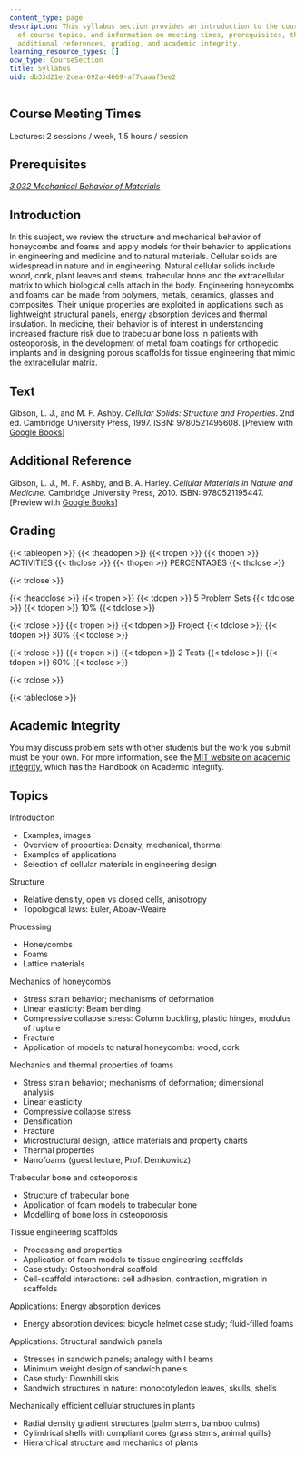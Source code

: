 ```yaml
---
content_type: page
description: This syllabus section provides an introduction to the course, an outline
  of course topics, and information on meeting times, prerequisites, the course text,
  additional references, grading, and academic integrity.
learning_resource_types: []
ocw_type: CourseSection
title: Syllabus
uid: db33d21e-2cea-692a-4669-af7caaaf5ee2
---
```


Course Meeting Times
--------------------

Lectures: 2 sessions / week, 1.5 hours / session

Prerequisites
-------------

[_3.032 Mechanical Behavior of Materials_](/courses/3-032-mechanical-behavior-of-materials-fall-2007)

Introduction
------------

In this subject, we review the structure and mechanical behavior of honeycombs and foams and apply models for their behavior to applications in engineering and medicine and to natural materials. Cellular solids are widespread in nature and in engineering. Natural cellular solids include wood, cork, plant leaves and stems, trabecular bone and the extracellular matrix to which biological cells attach in the body. Engineering honeycombs and foams can be made from polymers, metals, ceramics, glasses and composites. Their unique properties are exploited in applications such as lightweight structural panels, energy absorption devices and thermal insulation. In medicine, their behavior is of interest in understanding increased fracture risk due to trabecular bone loss in patients with osteoporosis, in the development of metal foam coatings for orthopedic implants and in designing porous scaffolds for tissue engineering that mimic the extracellular matrix.

Text
----

Gibson, L. J., and M. F. Ashby. _Cellular Solids: Structure and Properties_. 2nd ed. Cambridge University Press, 1997. ISBN: 9780521495608. \[Preview with [Google Books](http://books.google.com/books?id=IySUr5sn4N8C&pg=PAfrontcover)\]

Additional Reference
--------------------

Gibson, L. J., M. F. Ashby, and B. A. Harley. _Cellular Materials in Nature and Medicine_. Cambridge University Press, 2010. ISBN: 9780521195447. \[Preview with [Google Books](http://books.google.com/books?id=AKxiS4AKpyEC&pg=PAfrontcover)\]

Grading
-------

{{< tableopen >}}
{{< theadopen >}}
{{< tropen >}}
{{< thopen >}}
ACTIVITIES
{{< thclose >}}
{{< thopen >}}
PERCENTAGES
{{< thclose >}}

{{< trclose >}}

{{< theadclose >}}
{{< tropen >}}
{{< tdopen >}}
5 Problem Sets
{{< tdclose >}}
{{< tdopen >}}
10%
{{< tdclose >}}

{{< trclose >}}
{{< tropen >}}
{{< tdopen >}}
Project
{{< tdclose >}}
{{< tdopen >}}
30%
{{< tdclose >}}

{{< trclose >}}
{{< tropen >}}
{{< tdopen >}}
2 Tests
{{< tdclose >}}
{{< tdopen >}}
60%
{{< tdclose >}}

{{< trclose >}}

{{< tableclose >}}

Academic Integrity
------------------

You may discuss problem sets with other students but the work you submit must be your own. For more information, see the [MIT website on academic integrity](http://integrity.mit.edu), which has the Handbook on Academic Integrity.

Topics
------

Introduction

*   Examples, images
*   Overview of properties: Density, mechanical, thermal
*   Examples of applications
*   Selection of cellular materials in engineering design

Structure

*   Relative density, open vs closed cells, anisotropy
*   Topological laws: Euler, Aboav-Weaire

Processing

*   Honeycombs
*   Foams
*   Lattice materials

Mechanics of honeycombs

*   Stress strain behavior; mechanisms of deformation
*   Linear elasticity: Beam bending
*   Compressive collapse stress: Column buckling, plastic hinges, modulus of rupture
*   Fracture
*   Application of models to natural honeycombs: wood, cork

Mechanics and thermal properties of foams

*   Stress strain behavior; mechanisms of deformation; dimensional analysis
*   Linear elasticity
*   Compressive collapse stress
*   Densification
*   Fracture
*   Microstructural design, lattice materials and property charts
*   Thermal properties
*   Nanofoams (guest lecture, Prof. Demkowicz)

Trabecular bone and osteoporosis

*   Structure of trabecular bone
*   Application of foam models to trabecular bone
*   Modelling of bone loss in osteoporosis

Tissue engineering scaffolds

*   Processing and properties
*   Application of foam models to tissue engineering scaffolds
*   Case study: Osteochondral scaffold
*   Cell-scaffold interactions: cell adhesion, contraction, migration in scaffolds

Applications: Energy absorption devices

*   Energy absorption devices: bicycle helmet case study; fluid-filled foams

Applications: Structural sandwich panels

*   Stresses in sandwich panels; analogy with I beams
*   Minimum weight design of sandwich panels
*   Case study: Downhill skis
*   Sandwich structures in nature: monocotyledon leaves, skulls, shells

Mechanically efficient cellular structures in plants

*   Radial density gradient structures (palm stems, bamboo culms)
*   Cylindrical shells with compliant cores (grass stems, animal quills)
*   Hierarchical structure and mechanics of plants